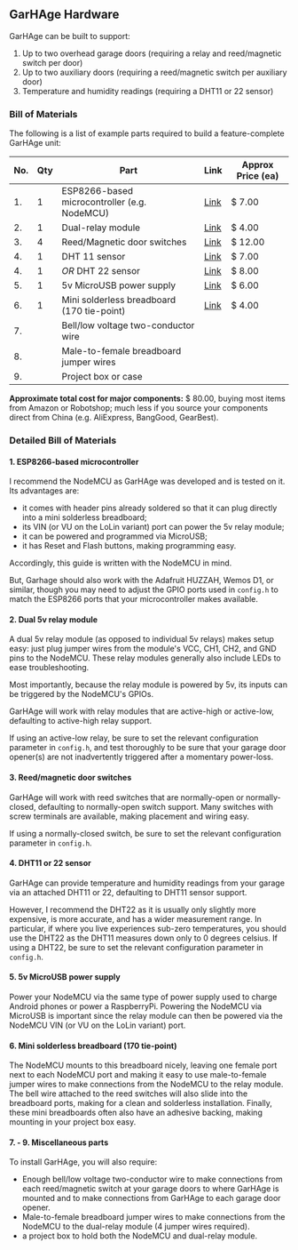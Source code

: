 ## GarHAge Hardware

GarHAge can be built to support:
1. Up to two overhead garage doors (requiring a relay and reed/magnetic switch per door)
1. Up to two auxiliary doors (requiring a reed/magnetic switch per auxiliary door)
1. Temperature and humidity readings (requiring a DHT11 or 22 sensor) 

### Bill of Materials

The following is a list of example parts required to build a feature-complete GarHAge unit:

| No. | Qty | Part | Link | Approx Price (ea) |
| --- | --- | ---- | ---- | ------------ |
| 1. | 1 | ESP8266-based microcontroller (e.g. NodeMCU) | [Link](https://www.amazon.com/ESP8266-NodeMcu-development-Internet-HONG111/dp/B06XBSV95D/ref=sr_1_6?ie=UTF8&qid=1504449670&sr=8-6&keywords=nodemcu) | $ 7.00 |
| 2. | 1 | Dual-relay module | [Link](http://www.robotshop.com/en/2-channel-5v-relay-module.html) | $ 4.00 |
| 3. | 4 | Reed/Magnetic door switches | [Link](http://a.co/bEomwwP) | $ 12.00 |
| 4. | 1 | DHT 11 sensor | [Link](http://a.co/aSYmtVi) | $ 7.00 |
| 4. | 1 | _OR_ DHT 22 sensor | [Link](http://a.co/fZQ35Ao) | $ 8.00 |
| 5. | 1 | 5v MicroUSB power supply | [Link](http://www.robotshop.com/en/wall-adapter-power-supply-5vdc-2a.html) | $ 6.00 |
| 6. | 1 | Mini solderless breadboard (170 tie-point) | [Link](http://www.robotshop.com/en/170-tie-point-mini-self-adhesive-solderless-breadboard-white.html) | $ 4.00 |
| 7. | | Bell/low voltage two-conductor wire | | |
| 8. | | Male-to-female breadboard jumper wires | | |
| 9. | | Project box or case | | |

**Approximate total cost for major components:** $ 80.00, buying most items from Amazon or Robotshop; much less if you source your components direct from China (e.g. AliExpress, BangGood, GearBest).

### Detailed Bill of Materials

#### 1. ESP8266-based microcontroller

I recommend the NodeMCU as GarHAge was developed and is tested on it. Its advantages are:
- it comes with header pins already soldered so that it can plug directly into a mini solderless breadboard;
- its VIN (or VU on the LoLin variant) port can power the 5v relay module;
- it can be powered and programmed via MicroUSB;
- it has Reset and Flash buttons, making programming easy.

Accordingly, this guide is written with the NodeMCU in mind.

But, Garhage should also work with the Adafruit HUZZAH, Wemos D1, or similar, though you may need to adjust the GPIO ports used in `config.h` to match the ESP8266 ports that your microcontroller makes available.

#### 2. Dual 5v relay module

A dual 5v relay module (as opposed to individual 5v relays) makes setup easy: just plug jumper wires from the module's VCC, CH1, CH2, and GND pins to the NodeMCU. These relay modules generally also include LEDs to ease troubleshooting.

Most importantly, because the relay module is powered by 5v, its inputs can be triggered by the NodeMCU's GPIOs.

GarHAge will work with relay modules that are active-high or active-low, defaulting to active-high relay support.

If using an active-low relay, be sure to set the relevant configuration parameter in `config.h`, and test thoroughly to be sure that your garage door opener(s) are not inadvertently triggered after a momentary power-loss.

#### 3. Reed/magnetic door switches

GarHAge will work with reed switches that are normally-open or normally-closed, defaulting to normally-open switch support. Many switches with screw terminals are available, making placement and wiring easy.

If using a normally-closed switch, be sure to set the relevant configuration parameter in `config.h`.

#### 4. DHT11 or 22 sensor

GarHAge can provide temperature and humidity readings from your garage via an attached DHT11 or 22, defaulting to DHT11 sensor support. 

However, I recommend the DHT22 as it is usually only slightly more expensive, is more accurate, and has a wider measurement range. In particular, if where you live experiences sub-zero temperatures, you should use the DHT22 as the DHT11 measures down only to 0 degrees celsius. If using a DHT22, be sure to set the relevant configuration parameter in `config.h`.

#### 5. 5v MicroUSB power supply

Power your NodeMCU via the same type of power supply used to charge Android phones or power a RaspberryPi. Powering the NodeMCU via MicroUSB is important since the relay module can then be powered via the NodeMCU VIN (or VU on the LoLin variant) port.

#### 6. Mini solderless breadboard (170 tie-point)

The NodeMCU mounts to this breadboard nicely, leaving one female port next to each NodeMCU port and making it easy to use male-to-female jumper wires to make connections from the NodeMCU to the relay module. The bell wire attached to the reed switches will also slide into the breadboard ports, making for a clean and solderless installation. Finally, these mini breadboards often also have an adhesive backing, making mounting in your project box easy.

#### 7. - 9. Miscellaneous parts

To install GarHAge, you will also require:
- Enough bell/low voltage two-conductor wire to make connections from each reed/magnetic switch at your garage doors to where GarHAge is mounted and to make connections from GarHAge to each garage door opener.
- Male-to-female breadboard jumper wires to make connections from the NodeMCU to the dual-relay module (4 jumper wires required).
- a project box to hold both the NodeMCU and dual-relay module.